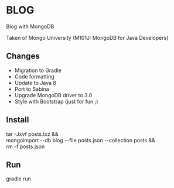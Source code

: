 
BLOG
====

Blog with MongoDB

Taken of Mongo University (M101J: MongoDB for Java Developers)


Changes
-------

* Migration to Gradle
* Code formatting
* Update to Java 8
* Port to Sabina
* Upgrade MongoDB driver to 3.0
* Style with Bootstrap (just for fun ;)


Install
-------

tar -Jxvf posts.txz && \
mongoimport --db blog --file posts.json --collection posts && \
rm -f posts.json


Run
---

gradle run

